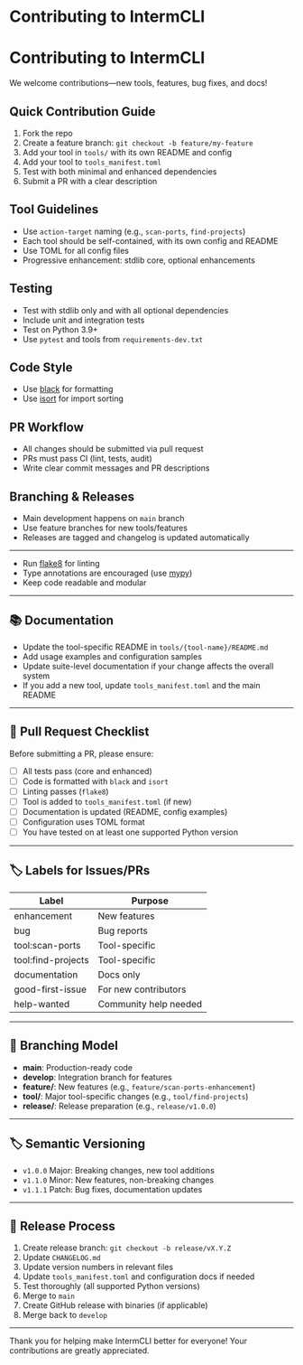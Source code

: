 # Contributing to IntermCLI


# Contributing to IntermCLI

We welcome contributions—new tools, features, bug fixes, and docs!

## Quick Contribution Guide
1. Fork the repo
2. Create a feature branch: `git checkout -b feature/my-feature`
3. Add your tool in `tools/` with its own README and config
4. Add your tool to `tools_manifest.toml`
5. Test with both minimal and enhanced dependencies
6. Submit a PR with a clear description

## Tool Guidelines
- Use `action-target` naming (e.g., `scan-ports`, `find-projects`)
- Each tool should be self-contained, with its own config and README
- Use TOML for all config files
- Progressive enhancement: stdlib core, optional enhancements

## Testing
- Test with stdlib only and with all optional dependencies
- Include unit and integration tests
- Test on Python 3.9+
- Use `pytest` and tools from `requirements-dev.txt`

## Code Style
- Use [black](https://github.com/psf/black) for formatting
- Use [isort](https://github.com/PyCQA/isort) for import sorting

## PR Workflow
- All changes should be submitted via pull request
- PRs must pass CI (lint, tests, audit)
- Write clear commit messages and PR descriptions

## Branching & Releases
- Main development happens on `main` branch
- Use feature branches for new tools/features
- Releases are tagged and changelog is updated automatically

---
- Run [flake8](https://flake8.pycqa.org/) for linting
- Type annotations are encouraged (use [mypy](http://mypy-lang.org/))
- Keep code readable and modular

---

## 📚 Documentation

- Update the tool-specific README in `tools/{tool-name}/README.md`
- Add usage examples and configuration samples
- Update suite-level documentation if your change affects the overall system
- If you add a new tool, update `tools_manifest.toml` and the main README

---

## 📝 Pull Request Checklist

Before submitting a PR, please ensure:

- [ ] All tests pass (core and enhanced)
- [ ] Code is formatted with `black` and `isort`
- [ ] Linting passes (`flake8`)
- [ ] Tool is added to `tools_manifest.toml` (if new)
- [ ] Documentation is updated (README, config examples)
- [ ] Configuration uses TOML format
- [ ] You have tested on at least one supported Python version

---

## 🏷️ Labels for Issues/PRs

| Label              | Purpose                        |
|--------------------|-------------------------------|
| enhancement        | New features                   |
| bug                | Bug reports                    |
| tool:scan-ports    | Tool-specific                  |
| tool:find-projects | Tool-specific                  |
| documentation      | Docs only                      |
| good-first-issue   | For new contributors           |
| help-wanted        | Community help needed          |

---

## 🌳 Branching Model

- **main**: Production-ready code
- **develop**: Integration branch for features
- **feature/**: New features (e.g., `feature/scan-ports-enhancement`)
- **tool/**: Major tool-specific changes (e.g., `tool/find-projects`)
- **release/**: Release preparation (e.g., `release/v1.0.0`)

---

## 🏷️ Semantic Versioning

- `v1.0.0`    Major: Breaking changes, new tool additions
- `v1.1.0`    Minor: New features, non-breaking changes
- `v1.1.1`    Patch: Bug fixes, documentation updates

---

## 🚀 Release Process

1. Create release branch: `git checkout -b release/vX.Y.Z`
2. Update `CHANGELOG.md`
3. Update version numbers in relevant files
4. Update `tools_manifest.toml` and configuration docs if needed
5. Test thoroughly (all supported Python versions)
6. Merge to `main`
7. Create GitHub release with binaries (if applicable)
8. Merge back to `develop`

---

Thank you for helping make IntermCLI better for everyone! Your contributions are greatly appreciated.
